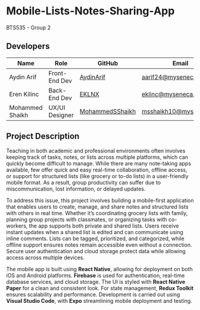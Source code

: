 # Mobile-Lists-Notes-Sharing-App
BTS535 - Group 2

## Developers
| Name            | Role           | GitHub                                              | Email                  |
|-----------------|---------------|-----------------------------------------------------|------------------------|
| Aydin Arif      | Front-End Dev | [AydinArif](https://github.com/AydinArif)           | aarif24@myseneca.ca    |
| Eren Kilinc     | Back-End Dev  | [EKLNX](https://github.com/EKLNX)                   | eklinc@myseneca.ca     |
| Mohammed Shaikh | UX/UI Designer| [MohammedSShaikh](https://github.com/MohammedSShaikh) | msshaikh10@myseneca.ca |

## Project Description

Teaching in both academic and professional environments often involves keeping track of tasks, notes, or lists across multiple platforms, which can quickly become difficult to manage. While there are many note-taking apps available, few offer quick and easy real-time collaboration, offline access, or support for structured lists (like grocery or to-do lists) in a user-friendly mobile format. As a result, group productivity can suffer due to miscommunication, lost information, or delayed updates.

To address this issue, this project involves building a mobile-first application that enables users to create, manage, and share notes and structured lists with others in real time. Whether it’s coordinating grocery lists with family, planning group projects with classmates, or organizing tasks with co-workers, the app supports both private and shared lists. Users receive instant updates when a shared list is edited and can communicate using inline comments. Lists can be tagged, prioritized, and categorized, while offline support ensures notes remain accessible even without a connection. Secure user authentication and cloud storage protect data while allowing access across multiple devices.

The mobile app is built using **React Native**, allowing for deployment on both iOS and Android platforms. **Firebase** is used for authentication, real-time database services, and cloud storage. The UI is styled with **React Native Paper** for a clean and consistent look. For state management, **Redux Toolkit** ensures scalability and performance. Development is carried out using **Visual Studio Code**, with **Expo** streamlining mobile deployment and testing.
